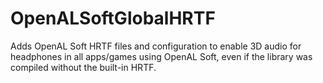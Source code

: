 # OpenALSoftGlobalHRTF
Adds OpenAL Soft HRTF files and configuration to enable 3D audio for headphones in all apps/games using OpenAL Soft, even if the library was compiled without the built-in HRTF.
